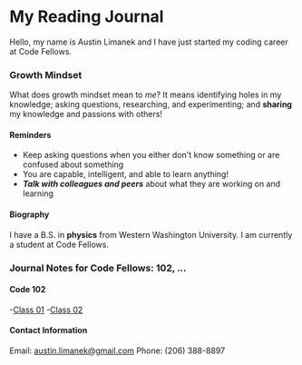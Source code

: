 # My Reading Journal

Hello, my name is Austin Limanek and I have just started my coding career at Code Fellows.

### Growth Mindset

What does growth mindset mean to *me*? It means identifying holes in my knowledge; asking questions, researching, and experimenting; and **sharing** my knowledge and passions with others!

#### Reminders

- Keep asking questions when you either don't know something or are confused about something
- You are capable, intelligent, and able to learn anything!
- ***Talk with colleagues and peers*** about what they are working on and learning

#### Biography

I have a B.S. in **physics** from Western Washington University. I am currently a student at Code Fellows.

### Journal Notes for Code Fellows: 102, ...

#### Code 102
  -[Class 01](https://austinlimanek.github.io/reading-notes/class01.md)
  -[Class 02](https://austinlimanek.github.io/reading-notes/class02.md)

#### Contact Information

Email: austin.limanek@gmail.com
Phone: (206) 388-8897





